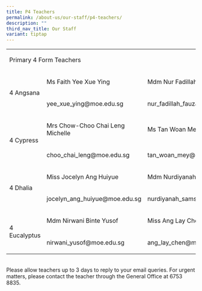 ```yaml
---
title: P4 Teachers
permalink: /about-us/our-staff/p4-teachers/
description: ""
third_nav_title: Our Staff
variant: tiptap
---
```

<table><tbody><tr><td rowspan="1" colspan="3"><p>Primary 4 Form Teachers</p></td></tr><tr><td rowspan="2" colspan="1"><p>4 Angsana</p></td><td rowspan="1" colspan="1"><p>Ms Faith Yee Xue Ying&nbsp;</p></td><td rowspan="1" colspan="1"><p>Mdm Nur Fadillah Fauzan</p></td></tr><tr><td rowspan="1" colspan="1"><p><a rel="noopener noreferrer nofollow" target="_blank">yee_xue_ying@moe.edu.sg</a></p></td><td rowspan="1" colspan="1"><p><a rel="noopener noreferrer nofollow" target="_blank">nur_fadillah_fauzan@moe.edu.sg</a></p></td></tr><tr><td rowspan="2" colspan="1"><p>4 Cypress</p></td><td rowspan="1" colspan="1"><p>Mrs Chow-Choo Chai Leng Michelle&nbsp;</p></td><td rowspan="1" colspan="1"><p>Ms Tan Woan Mey&nbsp;</p></td></tr><tr><td rowspan="1" colspan="1"><p><a rel="noopener noreferrer nofollow" target="_blank">choo_chai_leng@moe.edu.sg</a></p></td><td rowspan="1" colspan="1"><p><a rel="noopener noreferrer nofollow" target="_blank">tan_woan_mey@moe.edu.sg</a></p></td></tr><tr><td rowspan="2" colspan="1"><p>4 Dhalia</p></td><td rowspan="1" colspan="1"><p>Miss Jocelyn Ang Huiyue</p></td><td rowspan="1" colspan="1"><p>Mdm Nurdiyanah Binte Samsuri&nbsp;</p></td></tr><tr><td rowspan="1" colspan="1"><p><a rel="noopener noreferrer nofollow" target="_blank">jocelyn_ang_huiyue@moe.edu.sg</a></p></td><td rowspan="1" colspan="1"><p><a rel="noopener noreferrer nofollow" target="_blank">nurdiyanah_samsuri@moe.edu.sg</a></p></td></tr><tr><td rowspan="2" colspan="1"><p>4 Eucalyptus</p></td><td rowspan="1" colspan="1"><p>Mdm Nirwani Binte Yusof&nbsp;</p></td><td rowspan="1" colspan="1"><p>Miss Ang Lay Chen&nbsp;</p></td></tr><tr><td rowspan="1" colspan="1"><p><a rel="noopener noreferrer nofollow" target="_blank">nirwani_yusof@moe.edu.sg</a></p></td><td rowspan="1" colspan="1"><p><a rel="noopener noreferrer nofollow" target="_blank">ang_lay_chen@moe.edu.sg</a></p></td></tr></tbody></table><p><br>Please allow teachers up to 3 days to reply to your email queries. For urgent matters, please contact the teacher through the General Office at 6753 8835.</p>